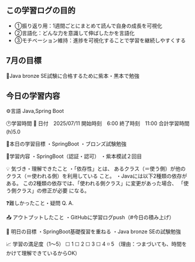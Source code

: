 ## この学習ログの目的
* ①振り返り用：1週間ごとにまとめて読んで自身の成長を可視化
* ②言語化：どんな力を意識して伸ばしたかを言語化
* ③モチベーション維持：進捗を可視化することで学習を継続しやすくする

## 7月の目標
📝Java bronze SE試験に合格するために紫本・黒本で勉強

## 今日の学習内容
⚙️言語 Java,Spring Boot

🕐学習時間
📅 日付　2025/07/11
開始時刻　6:00
終了時刻　11:00
合計学習時間(h)5.0

🎯本日の学習目標
・SpringBoot
・ブロンズ試験勉強

📝学習内容
・SpringBoot（認証・認可）
・紫本模試２回目

💡 気づき・理解できたこと
・「依存性」とは、 あるクラス（＝使う側）が他のクラス（＝使われる側）を利用している こと。
・Javaには以下2種類の依存がある。
この2種類の依存では、「使われる側クラス」に変更があった場合、 「使う側クラス」の修正が必要 になる。

❓難しかったこと・疑問
Q.
A. 

📤 アウトプットしたこと
・GitHubに学習ログpush（#今日の積み上げ）

🌱 明日の目標
・SpringBoot基礎復習を重ねる
・Java bronze SEの試験勉強

📈 学習の満足度（1〜5）
☐ 1 ☐ 2 ☐ 3 ☐ 4 ◽️ 5
（理由：つまづいても、時間をかけて理解できているからOK）
